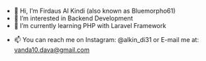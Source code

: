 - 👋 Hi, I’m Firdaus Al Kindi (also known as Bluemorpho61)
- 👀 I’m interested in Backend Development
- 🌱 I’m currently learning PHP with Laravel Framework
<!--- 💞️ I’m looking to collaborate on ... --->
- 📫 You can reach me on Instagram: @alkin_di31 or E-mail me at: vanda10.dava@gmail.com

<!---
Bluemorpho61/Bluemorpho61 is a ✨ special ✨ repository because its `README.md` (this file) appears on your GitHub profile.
You can click the Preview link to take a look at your changes.
--->
